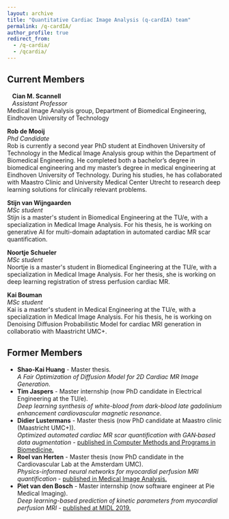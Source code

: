 ```yaml
---
layout: archive
title: "Quantitative Cardiac Image Analysis (q-cardIA) team"
permalink: /q-cardIA/
author_profile: true
redirect_from: 
  - /q-cardia/
  - /qcardia/
---
```



## Current Members

<!-- <img src="/images/combined-map.png" style="float:left" width="100" height="75" /> -->
&nbsp;&nbsp;&nbsp;**Cian M. Scannell**\
&nbsp;&nbsp;&nbsp;*Assistant Professor*\
Medical Image Analysis group, Department of Biomedical Engineering, Eindhoven University of Technology

<!-- <img src="/images/de_Mooij_Rob.png" style="float:left" width="100" height="75" /> -->
**Rob de Mooij**\
*Phd Candidate*\
Rob is currently a second year PhD student at Eindhoven University of Technology in the Medical Image Analysis group within the Department of Biomedical Engineering. 
He completed both a bachelor’s degree in biomedical engineering and my master’s degree in medical engineering at Eindhoven University of Technology. During his studies, he has collaborated with Maastro Clinic and University Medical Center Utrecht to research deep learning solutions for clinically relevant problems.

**Stijn van Wijngaarden**\
*MSc student*\
Stijn is a master's student in Biomedical Engineering at the TU/e, with a specialization in Medical Image Analysis. For his thesis, he is working on generative AI for multi-domain adaptation in automated cardiac MR scar quantification.

**Noortje Schueler**\
*MSc student*\
Noortje is a master's student in Biomedical Engineering at the TU/e, with a specialization in Medical Image Analysis. For her thesis, she is working on deep learning registration of stress perfusion cardiac MR.

**Kai Bouman**\
*MSc student*\
Kai  is a master's student in Medical Engineering at the TU/e, with a specialization in Medical Image Analysis. For his thesis, he is working on Denoising Diffusion Probabilistic Model for cardiac MRI generation in collaboratio with Maastricht UMC+.

## Former Members
* **Shao-Kai Huang** - Master thesis.\
*A Fair Optimization of Diffusion Model for 2D Cardiac MR Image Generation*.
* **Tim Jaspers** - Master internship (now PhD candidate in Electrical Engineering at the TU/e).\
*Deep learning synthesis of white-blood from dark-blood late gadolinium enhancement cardiovascular magnetic resonance*.
* **Didier Lustermans** - Master thesis (now PhD candidate at Maastro clinic (Maastricht UMC+)).\
*Optimized automated cardiac MR scar quantification with GAN‐based data augmentation* - <a href="https://www.sciencedirect.com/science/article/pii/S0169260722004977"> published in Computer Methods and Programs in Biomedicine.</a> 
* **Roel van Herten** - Master thesis (now PhD candidate in the Cardiovascular Lab at the Amsterdam UMC).\
*Physics-informed neural networks for myocardial perfusion MRI quantification* - <a href="https://www.sciencedirect.com/science/article/pii/S1361841522000512"> published in Medical Image Analysis.</a> 
* **Piet van den Bosch** - Master internship (now software engineer at Pie Medical Imaging).\
*Deep learning-based prediction of kinetic parameters from myocardial perfusion MRI* - <a href="https://openreview.net/forum?id=HyxyNmQAF4"> published at MIDL 2019.</a> 